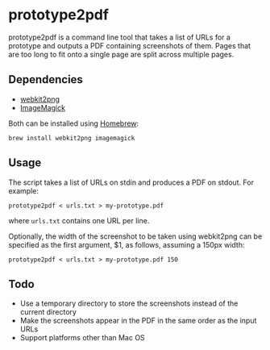 # prototype2pdf

prototype2pdf is a command line tool that takes a list of URLs for a prototype and outputs a PDF containing screenshots of them. Pages that are too long to fit onto a single page are split across multiple pages.

## Dependencies

- [webkit2png](http://www.paulhammond.org/webkit2png/)
- [ImageMagick](http://www.imagemagick.org)

Both can be installed using [Homebrew](http://brew.sh):

```
brew install webkit2png imagemagick
```

## Usage

The script takes a list of URLs on stdin and produces a PDF on stdout. For
example:

```
prototype2pdf < urls.txt > my-prototype.pdf
```

where `urls.txt` contains one URL per line.

Optionally, the width of the screenshot to be taken using webkit2png can be
specified as the first argument, $1, as follows, assuming a 150px width:

```
prototype2pdf < urls.txt > my-prototype.pdf 150
```

## Todo

- Use a temporary directory to store the screenshots instead of the current
  directory
- Make the screenshots appear in the PDF in the same order as the input URLs
- Support platforms other than Mac OS
